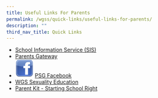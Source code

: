 ```yaml
---
title: Useful Links For Parents
permalink: /wgss/quick-links/useful-links-for-parents/
description: ""
third_nav_title: Quick Links
---
```

*   [School Information Service (SIS)](http://sis.moe.gov.sg/)
*   [Parents Gateway](/our-partners/parents/parents-gateway)
*   <img src="/images/facebook.png"  
style="width:10%"> [PSG Facebook](https://www.facebook.com/pages/WGS-PSG/186814101435670)
*   [WGS Sexuality Education](https://woodgrovesec.moe.edu.sg/curriculum/character-and-citizenship-education-cce/sexuality-education)
*   [Parent Kit - Starting School Right](/files/Parent%20Kit%20-%20Starting%20School%20Right%20Jan%202020.pdf)